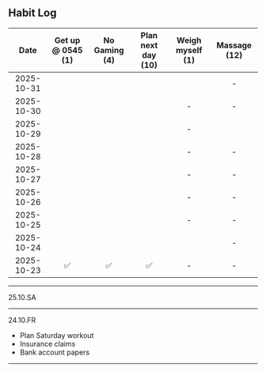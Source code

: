 ## Habit Log

| Date           | Get up @ 0545 (1) | No Gaming (4) | Plan next day (10)| Weigh myself (1) | Massage (12) |
|:--------------:|:--------------:|:---------:|:-------:|:-----:|:----:|
| 2025-10-31     |              |        |        |        |    -   |
| 2025-10-30     |              |        |        |     -   |    -   |
| 2025-10-29     |              |        |        |     -   |       |
| 2025-10-28     |              |        |        |     -   |    -   |
| 2025-10-27     |              |        |        |     -   |    -   |
| 2025-10-26     |              |        |        |     -   |    -   |
| 2025-10-25     |              |        |        |     -   |    -   |
| 2025-10-24     |              |        |        |        |    -   |
| 2025-10-23     |✅              | ✅       |     ✅    |  -    |    -   |

------------------
25.10.SA

------------------
24.10.FR
* Plan Saturday workout
* Insurance claims
* Bank account papers

------------------

<!--
**Bubke/Bubke** is a ✨ _special_ ✨ repository because its `README.md` (this file) appears on your GitHub profile.

Here are some ideas to get you started:

✅
❌
🟡
- 🔭 I’m currently working on ...
- 🌱 I’m currently learning ...
- 👯 I’m looking to collaborate on ...
- 🤔 I’m looking for help with ...
- 💬 Ask me about ...
- 📫 How to reach me: ...
- 😄 Pronouns: ...
- ⚡ Fun fact: ...
-->

